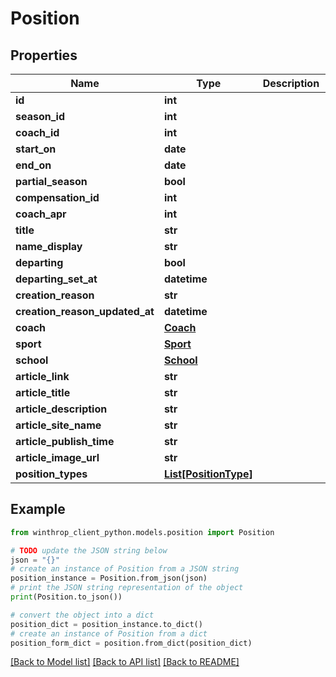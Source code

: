# Position


## Properties

Name | Type | Description | Notes
------------ | ------------- | ------------- | -------------
**id** | **int** |  | [optional] 
**season_id** | **int** |  | [optional] 
**coach_id** | **int** |  | [optional] 
**start_on** | **date** |  | [optional] 
**end_on** | **date** |  | [optional] 
**partial_season** | **bool** |  | [optional] 
**compensation_id** | **int** |  | [optional] 
**coach_apr** | **int** |  | [optional] 
**title** | **str** |  | [optional] 
**name_display** | **str** |  | [optional] 
**departing** | **bool** |  | [optional] 
**departing_set_at** | **datetime** |  | [optional] 
**creation_reason** | **str** |  | [optional] 
**creation_reason_updated_at** | **datetime** |  | [optional] 
**coach** | [**Coach**](Coach.md) |  | [optional] 
**sport** | [**Sport**](Sport.md) |  | [optional] 
**school** | [**School**](School.md) |  | [optional] 
**article_link** | **str** |  | [optional] 
**article_title** | **str** |  | [optional] 
**article_description** | **str** |  | [optional] 
**article_site_name** | **str** |  | [optional] 
**article_publish_time** | **str** |  | [optional] 
**article_image_url** | **str** |  | [optional] 
**position_types** | [**List[PositionType]**](PositionType.md) |  | [optional] 

## Example

```python
from winthrop_client_python.models.position import Position

# TODO update the JSON string below
json = "{}"
# create an instance of Position from a JSON string
position_instance = Position.from_json(json)
# print the JSON string representation of the object
print(Position.to_json())

# convert the object into a dict
position_dict = position_instance.to_dict()
# create an instance of Position from a dict
position_form_dict = position.from_dict(position_dict)
```
[[Back to Model list]](../README.md#documentation-for-models) [[Back to API list]](../README.md#documentation-for-api-endpoints) [[Back to README]](../README.md)


